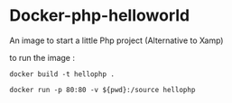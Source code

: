 # Docker-php-helloworld

An image to start a little Php project (Alternative to Xamp)

to run the image : 

```shell
docker build -t hellophp .

docker run -p 80:80 -v ${pwd}:/source hellophp
```
